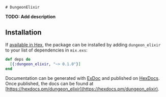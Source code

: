 	# DungeonElixir

**TODO: Add description**

## Installation

If [available in Hex](https://hex.pm/docs/publish), the package can be installed
by adding `dungeon_elixir` to your list of dependencies in `mix.exs`:

```elixir
def deps do
  [{:dungeon_elixir, "~> 0.1.0"}]
end
```

Documentation can be generated with [ExDoc](https://github.com/elixir-lang/ex_doc)
and published on [HexDocs](https://hexdocs.pm). Once published, the docs can
be found at [https://hexdocs.pm/dungeon_elixir](https://hexdocs.pm/dungeon_elixir).

